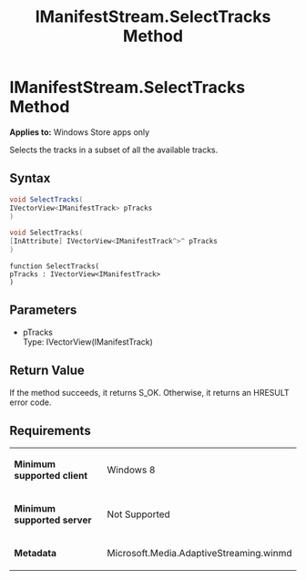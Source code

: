 ﻿---
title: IManifestStream.SelectTracks Method
TOCTitle: SelectTracks Method
ms:assetid: 173bc76d-1179-4345-8f55-aba78ae7d7df
ms:mtpsurl: https://msdn.microsoft.com/en-us/library/JJ822684(v=VS.90)
ms:contentKeyID: 50079439
ms.date: 11/19/2012
mtps_version: v=VS.90
dev_langs:
- csharp
- c++
- jscript
---

# IManifestStream.SelectTracks Method

**Applies to:** Windows Store apps only

Selects the tracks in a subset of all the available tracks.

## Syntax

``` csharp
void SelectTracks(
IVectorView<IManifestTrack> pTracks
)
```

``` c++
void SelectTracks(
[InAttribute] IVectorView<IManifestTrack^>^ pTracks
)
```

``` jscript
function SelectTracks(
pTracks : IVectorView<IManifestTrack>
)
```

## Parameters

  - pTracks  
    Type: IVectorView(IManifestTrack)

## Return Value

If the method succeeds, it returns S\_OK. Otherwise, it returns an HRESULT error code.

## Requirements

<table>
<colgroup>
<col style="width: 50%" />
<col style="width: 50%" />
</colgroup>
<tbody>
<tr class="odd">
<td><p><strong>Minimum supported client</strong></p></td>
<td><p>Windows 8</p></td>
</tr>
<tr class="even">
<td><p><strong>Minimum supported server</strong></p></td>
<td><p>Not Supported</p></td>
</tr>
<tr class="odd">
<td><p><strong>Metadata</strong></p></td>
<td><p>Microsoft.Media.AdaptiveStreaming.winmd</p></td>
</tr>
</tbody>
</table>

